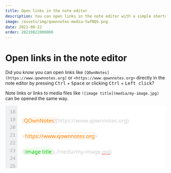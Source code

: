 ```yaml
---
title: Open links in the note editor
description: You can open links in the note editor with a simple shortcut.
image: /assets/img/qownnotes-media-twfNQS.png
date: 2021-08-22
order: 20210822000000
---
```


# Open links in the note editor

<BlogDate v-bind:fm="$frontmatter" />

Did you know you can open links like `[QOwnNotes](https://www.qownnotes.org)` or `<https://www.qownnotes.org>` directly in the note editor by pressing <kbd>Ctrl</kbd> + <kbd>Space</kbd> or clicking <kbd>Ctrl</kbd> + <kbd>Left click</kbd>?

Note links or links to media files like `![image title](media/my-image.jpg)` can be opened the same way.

![qownnotes-media-twfNQS](./media/qownnotes-media-twfNQS.png)
